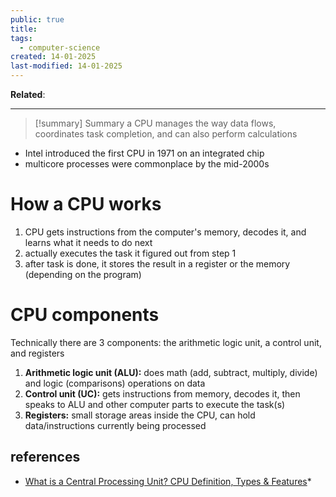 ```yaml
---
public: true
title: 
tags:
  - computer-science
created: 14-01-2025
last-modified: 14-01-2025
---
```

**Related**:

---

> [!summary] Summary
> a CPU manages the way data flows, coordinates task completion, and can also perform calculations

* Intel introduced the first CPU in 1971 on an integrated chip
* multicore processes were commonplace by the mid-2000s

# How a CPU works
1. CPU gets instructions from the computer's memory, decodes it, and learns what it needs to do next
2. actually executes the task it figured out from step 1
3. after task is done, it stores the result in a register or the memory (depending on the program)

# CPU components
Technically there are 3 components: the arithmetic logic unit, a control unit, and registers
1. **Arithmetic logic unit (ALU):** does math (add, subtract, multiply, divide) and logic (comparisons) operations on data
2. **Control unit (UC):** gets instructions from memory, decodes it, then speaks to ALU and other computer parts to execute the task(s)
3. **Registers:** small storage areas inside the CPU, can hold data/instructions currently being processed

## references
* [What is a Central Processing Unit? CPU Definition, Types & Features](https://www.techopedia.com/definition/central-processing-unit-cpu)*